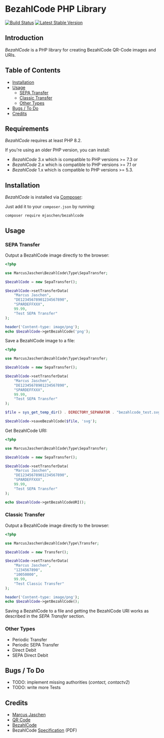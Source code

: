 # BezahlCode PHP Library

[![Build Status](https://travis-ci.org/mjaschen/bezahlcode.png?branch=master)](https://travis-ci.org/mjaschen/bezahlcode) [![Latest Stable Version](https://poser.pugx.org/mjaschen/bezahlcode/v/stable.png)](https://packagist.org/packages/mjaschen/bezahlcode)

## Introduction

*BezahlCode* is a PHP library for creating BezahlCode QR-Code images and URIs.

## Table of Contents

- [Installation](#installation)
- [Usage](#usage)
	- [SEPA Transfer](#sepa-transfer)
	- [Classic Transfer](#classic-transfer)
	- [Other Types](#other-types)
- [Bugs / To Do](#bugs-to-do)
- [Credits](#credits)

## Requirements

*BezahlCode* requires at least PHP 8.2.

If you're using an older PHP version, you can install:

- *BezahlCode* 3.x which is compatible to PHP versions >= 7.3 or
- *BezahlCode* 2.x which is compatible to PHP versions >= 7.1 or
- *BezahlCode* 1.x which is compatible to PHP versions >= 5.3.

## Installation

*BezahlCode* is installed via [Composer](http://getcomposer.org/):

Just add it to your `composer.json` by running:

```
composer require mjaschen/bezahlcode
```

## Usage

### SEPA Transfer

Output a BezahlCode image directly to the browser:

``` php
<?php

use MarcusJaschen\BezahlCode\Type\SepaTransfer;

$bezahlCode = new SepaTransfer();

$bezahlCode->setTransferData(
    "Marcus Jaschen",
    "DE12345678901234567890",
    "SPARDEFFXXX",
    99.99,
    "Test SEPA Transfer"
);

header('Content-type: image/png');
echo $bezahlCode->getBezahlCode('png');
```

Save a BezahlCode image to a file:

``` php
<?php

use MarcusJaschen\BezahlCode\Type\SepaTransfer;

$bezahlCode = new SepaTransfer();

$bezahlCode->setTransferData(
    "Marcus Jaschen",
    "DE12345678901234567890",
    "SPARDEFFXXX",
    99.99,
    "Test SEPA Transfer"
);

$file = sys_get_temp_dir() . DIRECTORY_SEPARATOR . "bezahlcode_test.svg";

$bezahlCode->saveBezahlCode($file, 'svg');
```

Get BezahlCode URI:

``` php
<?php

use MarcusJaschen\BezahlCode\Type\SepaTransfer;

$bezahlCode = new SepaTransfer();

$bezahlCode->setTransferData(
    "Marcus Jaschen",
    "DE12345678901234567890",
    "SPARDEFFXXX",
    99.99,
    "Test SEPA Transfer"
);

echo $bezahlCode->getBezahlCodeURI();
```

### Classic Transfer

Output a BezahlCode image directly to the browser:

``` php
<?php

use MarcusJaschen\BezahlCode\Type\Transfer;

$bezahlCode = new Transfer();

$bezahlCode->setTransferData(
    "Marcus Jaschen",
    "1234567890",
    "10050000",
    99.99,
    "Test Classic Transfer"
);

header('Content-type: image/png');
echo $bezahlCode->getBezahlCode();
```

Saving a BezahlCode to a file and getting the BezahlCode URI works as described in the *SEPA Transfer* section.

### Other Types

* Periodic Transfer
* Periodic SEPA Transfer
* Direct Debit
* SEPA Direct Debit

## Bugs / To Do

* TODO: implement missing authorities (*contact, contactv2*)
* TODO: write more Tests

## Credits

* [Marcus Jaschen](https://github.com/mjaschen)
* [QR Code](https://github.com/endroid/qr-code)
* [BezahlCode](http://www.bezahlcode.de/)
* BezahlCode [Specification](http://www.bezahlcode.de/wp-content/uploads/BezahlCode_TechDok.pdf) (PDF)
